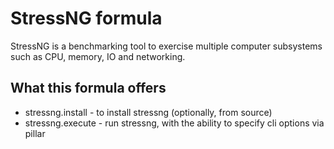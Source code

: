 # StressNG formula

StressNG is a benchmarking tool to exercise multiple computer subsystems such as CPU, memory, IO and networking.

## What this formula offers

* stressng.install - to install stressng (optionally, from source)
* stressng.execute - run stressng, with the ability to specify cli options via pillar
